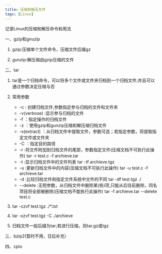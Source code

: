 ```yaml
---
title: 压缩和解压文件
tags: [Linux]
---
```


记录Linux的压缩和解压命令和用法

一、gzip和gnuzip

1. gzip:压缩单个文件命令，压缩文件后缀gz
	
2. gunzip:解压缩由gzip压缩的文件

二、tar

1. tar是一个归档命令，可以将多个文件或文件夹归档到一个归档文件;并且可以通过参数决定压缩与否

2. 常用参数 
	* -c : 创建归档文件,参数指定参与归档的文件和文件夹
	* -v(verbose) :显示参与归档的文件
	* -f ：指定操作的归档文件
	* -z ：使用gzip和gunzip压缩和解压缩归档文件
	* -x(extract) ：从归档文件中提取文件，参数可选；若指定参数，将提取指定文件或文件夹
	* -C ：指定目的路径
	* -r :将文件附加到归档文件的尾部，参数指定文件(压缩文档不可执行此操作)  tar -r test.c -f archieve.tar
	* -t :显示归档文件中的文件列表   tar -tf archieve.tgz
	* -u :更新归档文件中的内容(压缩文档不可执行此操作)  tar -u test.c -f archieve.tar
	* -d :比较归档文件和指定文件系统中文件的不同  tar -df test.tgz ./
	* --delete :无短参数，从归档文件中删除某(些)项,只能从后往前删除，同名项目将全部被删除(压缩文档不能执行此操作)  tar -f archieve.tar --delete test.c

3. tar -czvf test.tgz ./*.txt  

4. tar -xzvf test.tgz -C ./archieve

5. 归档文件一般后缀为tar;若进行压缩，则tar.gz或tgz

三、bzip2(暂时不用，日后补充）

四、cpio